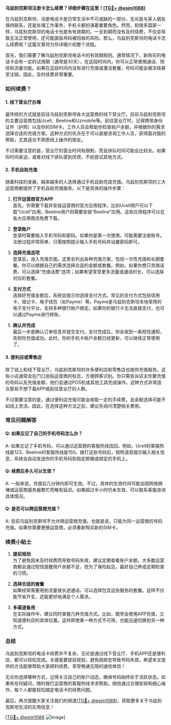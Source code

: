 **乌兹别克斯坦注册卡怎么续费？详细步骤在这里！[[TG💪+ @esim1088](https://t.me/s/esim1088)]**

在乌兹别克斯坦，注册电话卡是日常生活中不可或缺的一部分。无论是与家人朋友保持联系，还是处理工作事务，手机卡都扮演着重要角色。然而，和很多国家一样，乌兹别克斯坦的电话卡也是有有效期的。一旦到期而没有及时续费，不仅会导致无法正常使用，还可能面临号码被回收的风险。那么，乌兹别克斯坦的电话卡怎么续费呢？这篇文章将为你详细介绍整个流程。

首先，我们需要了解乌兹别克斯坦电话卡的有效期规则。通常情况下，新购买的电话卡会有一定的试用期（通常是30天），在这段时间内，你可以正常使用通话、短信和流量功能。如果在这段时间内没有进行充值或激活套餐，号码可能会被冻结甚至注销。因此，及时续费非常重要。

### **如何续费？**

#### **1. 线下营业厅办理**
最传统的方式就是前往乌兹别克斯坦各大运营商的线下营业厅。目前乌兹别克斯坦的主要运营商包括Ucell、Beeline和Uzmobile等。前往营业厅时，记得携带身份证件（护照）以及你的SIM卡。工作人员会帮助你检查账户余额，并根据你的需求选择合适的充值方案。这种方式的优点在于可以直接咨询工作人员，获得面对面的帮助，尤其适合不熟悉线上操作的朋友。

不过需要注意的是，营业厅的营业时间有限制，而且排队时间可能会比较长。如果你时间紧迫，或者对线下排队感到厌烦，不妨尝试其他方式。

#### **2. 手机自助充值**
随着科技的发展，越来越多的人选择通过手机自助完成充值。乌兹别克斯坦的三大运营商都提供了手机自助充值服务。以下是具体的操作步骤：

1. **打开运营商官方APP**  
   首先，你需要下载并安装运营商的官方应用程序。比如Ucell用户可以下载“Ucell”应用，Beeline用户则需要安装“Beeline”应用。这些应用程序可以在各大应用商店免费下载。

2. **登录账户**  
   登录时需要输入手机号码和密码。如果你是第一次使用，可能需要注册账号。注册过程非常简单，只需按照提示输入手机号码并设置密码即可。

3. **选择充值选项**  
   登录后，进入充值页面。这里会列出各种充值方案，包括一次性充值和长期套餐。你可以根据自己的需求选择合适的金额或套餐。例如，如果你想只充值话费，可以选择“充值话费”选项；如果希望享受更多流量或通话时长，可以选择对应的套餐。

4. **支付方式**  
   选择好充值金额后，系统会提示你选择支付方式。常见的支付方式包括信用卡、借记卡、电子钱包（如Payme）等。Payme是乌兹别克斯坦本地常用的电子支付平台，支持多种银行账户绑定。如果你的银行卡无法直接支付，也可以通过Payme进行转账。

5. **确认并完成**  
   最后一步是确认订单信息并提交支付。支付完成后，你会收到一条短信通知，告知你充值成功。此时，你的手机卡账户余额已经更新，可以继续正常使用了。

#### **3. 便利店或零售店**
除了线上和线下营业厅，乌兹别克斯坦的许多便利店和零售店也提供充值服务。这些小店通常会在门口张贴运营商的标志，方便顾客识别。你只需告诉店主你要充值的号码以及充值金额，他们会通过POS机或其他工具完成操作。这种方式非常适合那些不想下载APP或前往营业厅的人群。

不过需要注意的是，通过便利店充值可能会收取一定的手续费，且金额选择可能不如线上灵活。因此，在选择这种方法之前，建议先询问清楚相关费用。

### **常见问题解答**

#### **Q: 如果忘记了自己的手机号码怎么办？**
A: 如果忘记了手机号码，可以通过运营商的客服热线找回。例如，Ucell的客服热线是123，Beeline的客服热线是150。拨打这些号码后，按照语音提示输入相关信息，系统会自动发送你的手机号码到指定邮箱或绑定的手机上。

#### **Q: 续费后多久可以生效？**
A: 一般来说，充值后几分钟内即可生效。不过，具体的生效时间可能会因网络拥堵或运营商服务器繁忙而略有延迟。如果超过半小时仍未生效，可以联系客服咨询具体情况。

#### **Q: 是否可以跨运营商充值？**
A: 目前乌兹别克斯坦不允许跨运营商充值。也就是说，只能为同一运营商的号码充值。如果你需要更换运营商，必须重新购买新的SIM卡。

### **续费小贴士**

1. **提前规划**  
   为了避免因未及时续费而导致号码失效，建议定期查看账户余额。大多数运营商都会通过短信提醒用户余额不足，但为了保险起见，最好自己养成定期检查的习惯。

2. **选择合适的套餐**  
   如果经常需要用到流量或长途通话，可以选择包含这些服务的套餐。这样不仅能节省开支，还能更好地满足个人需求。

3. **多渠道备用**  
   在实际操作中，建议同时掌握几种充值方式。比如，既学会使用APP充值，又知道便利店的具体位置。这样即使某一种方式不可用，也能迅速切换到另一种方式。

### **总结**

乌兹别克斯坦的电话卡续费并不复杂，无论是通过线下营业厅、手机APP还是便利店，都可以轻松完成。关键是要提前规划，避免因疏忽导致号码失效。希望本文提供的方法能够帮助大家顺利续费，享受畅通无阻的通信体验！

无论你选择哪种方式，记得关注自己的账户动态，确保号码始终处于活跃状态。如果有任何疑问，随时拨打运营商的客服热线寻求帮助。相信通过合理安排和细心操作，每个人都能轻松搞定电话卡的续费问题。

最后，再次提醒大家关注我们的频道[[TG💪+ @esim1088](https://t.me/s/esim1088)]，获取更多关于乌兹别克斯坦生活的实用信息！ 

[[TG💪+ @esim1088](https://t.me/s/esim1088) ![Image](https://i.postimg.cc/4NQfJmqS/Snipaste-2025-05-13-00-14-12.png)]